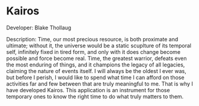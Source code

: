 # Kairos
Developer: Blake Thollaug

Description: Time, our most precious resource, is both proximate and ultimate; without it, the universe would be a static scuplture of its temporal self, infinitely fixed in tired form, and only with it does change become possible and force become real. Time, the greatest warrior, defeats even the most enduring of things, and it champions the legacy of all legacies, claiming the nature of events itself. I will always be the oldest I ever was, but before I perish, I would like to spend what time I can afford on those activities far and few between that are truly meaningful to me. That is why I have developed Kairos. This application is an instrument for those temporary ones to know the right time to do what truly matters to them.